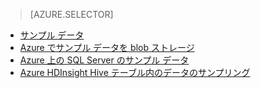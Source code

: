 > [AZURE.SELECTOR]
- [サンプル データ](../articles/machine-learning/machine-learning-data-science-sample-data.md)
- [Azure でサンプル データを blob ストレージ](../articles/machine-learning/machine-learning-data-science-sample-data-blob.md)
- [Azure 上の SQL Server のサンプル データ](../articles/machine-learning/machine-learning-data-science-sample-data-sql-server.md)
- [Azure HDInsight Hive テーブル内のデータのサンプリング](../articles/machine-learning/machine-learning-data-science-sample-data-hive.md)
